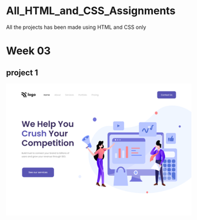 # All_HTML_and_CSS_Assignments
All the projects has been made using HTML and CSS only <br>
# Week 03
## project 1 <br>
![Output](https://github.com/Srijana1425/All_HTML_and_CSS_Assignments/blob/main/1.%20week%2003/Project%2001/output.png)
